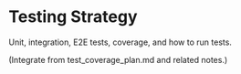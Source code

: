 # Testing Strategy

Unit, integration, E2E tests, coverage, and how to run tests.

(Integrate from test_coverage_plan.md and related notes.)